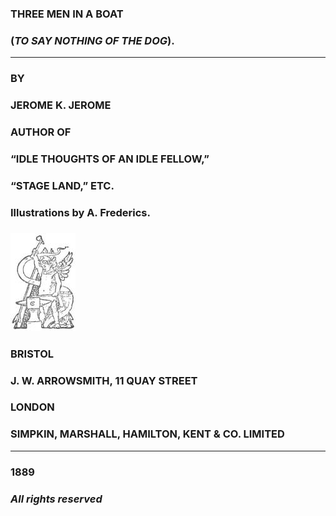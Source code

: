 ### THREE MEN IN A BOAT
### (_TO SAY NOTHING OF THE DOG_).


* * * * *

### BY
### JEROME K. JEROME

### AUTHOR OF
### “IDLE THOUGHTS OF AN IDLE FELLOW,”
### “STAGE LAND,” ETC.

### Illustrations by A. Frederics.

### ![Decorative graphic](../images/p0s.jpg)

### BRISTOL
### J. W. ARROWSMITH, 11 QUAY STREET

### LONDON
### SIMPKIN, MARSHALL, HAMILTON, KENT & CO. LIMITED

* * * * *

### 1889
### _All rights reserved_